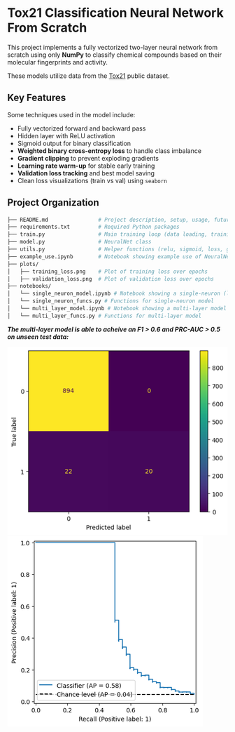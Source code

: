 # Tox21 Classification Neural Network From Scratch
This project implements a fully vectorized two-layer neural network from scratch using only **NumPy** to classify chemical compounds based on their molecular fingerprints and activity.

These models utilize data from the [Tox21](https://tripod.nih.gov/tox21/challenge/data.jsp#) public dataset.

## Key Features
Some techniques used in the model include:
- Fully vectorized forward and backward pass
- Hidden layer with ReLU activation
- Sigmoid output for binary classification
- **Weighted binary cross-entropy loss** to handle class imbalance
- **Gradient clipping** to prevent exploding gradients
- **Learning rate warm-up** for stable early training
- **Validation loss tracking** and best model saving
- Clean loss visualizations (train vs val) using `seaborn`


## Project Organization
```bash
├── README.md                # Project description, setup, usage, future work
├── requirements.txt         # Required Python packages
├── train.py                 # Main training loop (data loading, training, evaluation)
├── model.py                 # NeuralNet class
├── utils.py                 # Helper functions (relu, sigmoid, loss, gradient clipping, etc.)      
├── example_use.ipynb        # Notebook showing example use of NeuralNet class
├── plots/
│   ├── training_loss.png    # Plot of training loss over epochs
│   ├── validation_loss.png  # Plot of validation loss over epochs
├── notebooks/
│   └── single_neuron_model.ipynb # Notebook showing a single-neuron (logistic regression) model
│   └── single_neuron_funcs.py # Functions for single-neuron model
│   └── multi_layer_model.ipynb # Notebook showing a multi-layer model
│   └── multi_layer_funcs.py # Functions for multi-layer model

```

***The  multi-layer model is able to acheive an F1  > 0.6  and PRC-AUC > 0.5 on unseen test data:***

![alt text](plots/confusion_matrix.png)
![alt text](plots/prc_curve.png)


